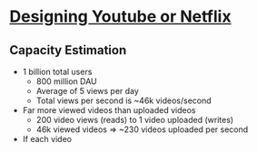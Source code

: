 # [Designing Youtube or Netflix](https://github.com/gitgik/distributed-system-design/blob/master/designing_youtube_or_netflix.md)

## Capacity Estimation

* 1 billion total users
  * 800 million DAU
  * Average of 5 views per day
  * Total views per second is ~46k videos/second
* Far more viewed videos than uploaded videos
  * 200 video views (reads) to 1 video uploaded (writes)
  * 46k viewed videos => ~230 videos uploaded per second
* If each video 

